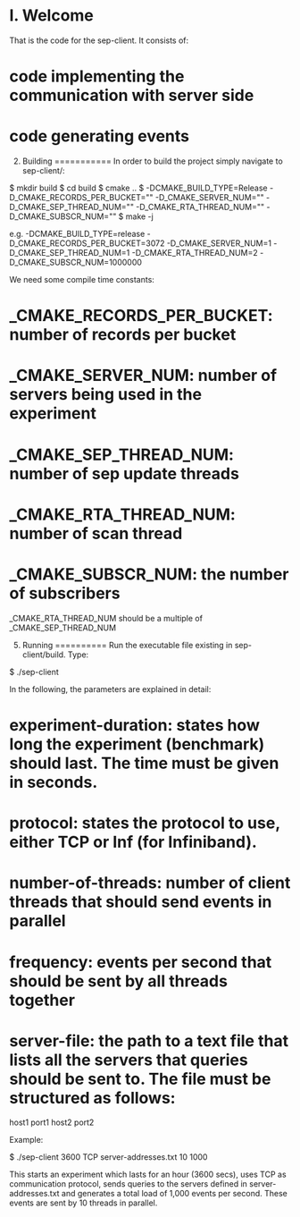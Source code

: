 I. Welcome
==========
That is the code for the sep-client. It consists of:
# code implementing the communication with server side
# code generating events

2. Building
===========
In order to build the project simply navigate to sep-client/:

$ mkdir build
$ cd build
$ cmake ..
$ -DCMAKE_BUILD_TYPE=Release -D_CMAKE_RECORDS_PER_BUCKET="" -D_CMAKE_SERVER_NUM="" -D_CMAKE_SEP_THREAD_NUM="" -D_CMAKE_RTA_THREAD_NUM="" -D_CMAKE_SUBSCR_NUM=""
$ make -j

e.g. -DCMAKE_BUILD_TYPE=release -D_CMAKE_RECORDS_PER_BUCKET=3072 -D_CMAKE_SERVER_NUM=1 -D_CMAKE_SEP_THREAD_NUM=1 -D_CMAKE_RTA_THREAD_NUM=2 -D_CMAKE_SUBSCR_NUM=1000000

We need some compile time constants:

# _CMAKE_RECORDS_PER_BUCKET: number of records per bucket
# _CMAKE_SERVER_NUM: number of servers being used in the experiment
# _CMAKE_SEP_THREAD_NUM: number of sep update threads
# _CMAKE_RTA_THREAD_NUM: number of scan thread
# _CMAKE_SUBSCR_NUM: the number of subscribers

_CMAKE_RTA_THREAD_NUM should be a multiple of _CMAKE_SEP_THREAD_NUM

5. Running
==========
Run the executable file existing in sep-client/build. Type:

$ ./sep-client <experiment-duration> <protocol> <server-file> <number-of-threads> <frequency>

In the following, the parameters are explained in detail:
# experiment-duration:  states how long the experiment (benchmark) should last. The time must be given in seconds.
# protocol: states the protocol to use, either TCP or Inf (for Infiniband).
# number-of-threads: number of client threads that should send events in parallel
# frequency: events per second that should be sent by all threads together
# server-file: the path to a text file that lists all the servers that queries should be sent to. The file must be structured as follows:
host1 port1
host2 port2

Example:

$ ./sep-client 3600 TCP server-addresses.txt 10 1000

This starts an experiment which lasts for an hour (3600 secs), uses TCP as communication protocol, sends queries to the servers defined in server-addresses.txt and generates a total load of 1,000 events per second. These events are sent by 10 threads in parallel.


